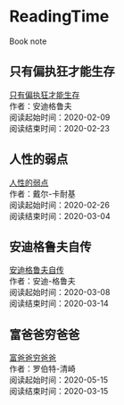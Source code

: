 # ReadingTime
Book note

## 只有偏执狂才能生存
[只有偏执狂才能生存](notes/只有偏执狂才能生存.md "只有偏执狂才能生存") <br/>
作者：安迪格鲁夫 <br/>
阅读起始时间：2020-02-09<br/>
阅读结束时间：2020-02-23<br/>

## 人性的弱点
[人性的弱点](notes/人性的弱点.md "人性的弱点") <br/>
作者：戴尔-卡耐基<br/>
阅读起始时间：2020-02-26<br/>
阅读结束时间：2020-03-04<br/>

## 安迪格鲁夫自传
[安迪格鲁夫自传](notes/安迪格鲁夫自传.md "安迪格鲁夫自传") <br/>
作者：安迪-格鲁夫<br/>
阅读起始时间：2020-03-08<br/>
阅读结束时间：2020-03-14<br/>

## 富爸爸穷爸爸
[富爸爸穷爸爸](notes/富爸爸穷爸爸.md "富爸爸穷爸爸") <br/>
作者：罗伯特-清崎 <br/>
阅读起始时间：2020-05-15 <br/>
阅读结束时间：2020-03-15 <br/>
